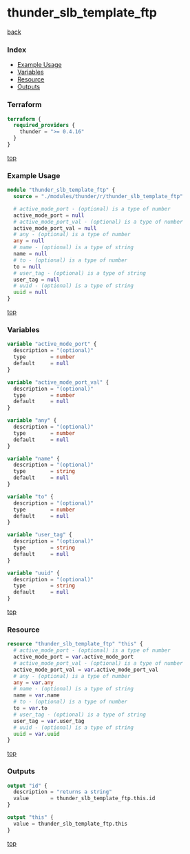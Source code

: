 # thunder_slb_template_ftp

[back](../thunder.md)

### Index

- [Example Usage](#example-usage)
- [Variables](#variables)
- [Resource](#resource)
- [Outputs](#outputs)

### Terraform

```terraform
terraform {
  required_providers {
    thunder = ">= 0.4.16"
  }
}
```

[top](#index)

### Example Usage

```terraform
module "thunder_slb_template_ftp" {
  source = "./modules/thunder/r/thunder_slb_template_ftp"

  # active_mode_port - (optional) is a type of number
  active_mode_port = null
  # active_mode_port_val - (optional) is a type of number
  active_mode_port_val = null
  # any - (optional) is a type of number
  any = null
  # name - (optional) is a type of string
  name = null
  # to - (optional) is a type of number
  to = null
  # user_tag - (optional) is a type of string
  user_tag = null
  # uuid - (optional) is a type of string
  uuid = null
}
```

[top](#index)

### Variables

```terraform
variable "active_mode_port" {
  description = "(optional)"
  type        = number
  default     = null
}

variable "active_mode_port_val" {
  description = "(optional)"
  type        = number
  default     = null
}

variable "any" {
  description = "(optional)"
  type        = number
  default     = null
}

variable "name" {
  description = "(optional)"
  type        = string
  default     = null
}

variable "to" {
  description = "(optional)"
  type        = number
  default     = null
}

variable "user_tag" {
  description = "(optional)"
  type        = string
  default     = null
}

variable "uuid" {
  description = "(optional)"
  type        = string
  default     = null
}
```

[top](#index)

### Resource

```terraform
resource "thunder_slb_template_ftp" "this" {
  # active_mode_port - (optional) is a type of number
  active_mode_port = var.active_mode_port
  # active_mode_port_val - (optional) is a type of number
  active_mode_port_val = var.active_mode_port_val
  # any - (optional) is a type of number
  any = var.any
  # name - (optional) is a type of string
  name = var.name
  # to - (optional) is a type of number
  to = var.to
  # user_tag - (optional) is a type of string
  user_tag = var.user_tag
  # uuid - (optional) is a type of string
  uuid = var.uuid
}
```

[top](#index)

### Outputs

```terraform
output "id" {
  description = "returns a string"
  value       = thunder_slb_template_ftp.this.id
}

output "this" {
  value = thunder_slb_template_ftp.this
}
```

[top](#index)